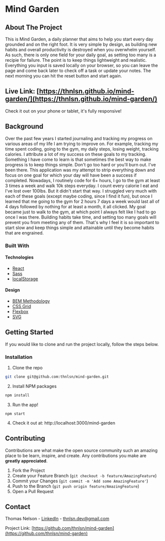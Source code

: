 # Mind Garden

 <!-- <p align="center">
  <img src="../assets/Hyker | Large.gif?raw=true" />
</p> -->

<!-- ABOUT THE PROJECT -->

## About The Project

This is Mind Garden, a daily planner that aims to help you start every day grounded and on the right foot. It is very simple by design, as building new habits and overall productivity is destroyed when you overwhelm yourself. As such, there is only one field for your daily goal, as setting too many is a recipie for failure. The point is to keep things lightweight and realistic. Everything you input is saved locally on your browser, so you can leave the page and come back later to check off a task or update your notes. The next morning you can hit the reset button and start again.

## Live Link: [https://thnlsn.github.io/mind-garden/](https://thnlsn.github.io/mind-garden/)

Check it out on your phone or tablet, it's fully responsive!

## Background

Over the past few years I started journaling and tracking my progress on various areas of my life I am trying to improve on. For example, tracking my time spent coding, going to the gym, my daily steps, losing weight, tracking calories. I attribute a lot of my success on these goals to my tracking. Something I have come to learn is that sometimes the best way to make progress is to keep things simple. Don't go too hard or you'll burn out. I've been there. This application was my attempt to strip everything down and focus on one goal for which your day will have been a success if completed. Nowadays, I routinely code for 6+ hours, I go to the gym at least 3 times a week and walk 10k steps everyday. I count every calorie I eat and I've lost over 100lbs. But it didn't start that way. I struggled very much with each of these goals (except maybe coding, since I find it fun), but once I learned that me going to the gym for 2 hours 7 days a week would last all of 4 days followed by nothing for at least a month, it all clicked. My goal became just to walk to the gym, at which point I always felt like I had to go once I was there. Building habits take time, and setting too many goals will prevent you from meeting any of them. That's why I feel it is so important to start slow and keep things simple and attainable until they become habits that are engrained.

### Built With

#### Technologies

-   [React](https://reactjs.org/)
-   [Sass](https://sass-lang.com/)
-   [localStorage](https://developer.mozilla.org/en-US/docs/Web/API/Window/localStorage)

#### Design
-   [BEM Methodology](https://en.bem.info/methodology/)
-   [CSS Grid](https://developer.mozilla.org/en-US/docs/Web/CSS/CSS_Grid_Layout)
-   [Flexbox](https://developer.mozilla.org/en-US/docs/Glossary/Flexbox)
-   [SVG](https://developer.mozilla.org/en-US/docs/Web/SVG)

<!-- GETTING STARTED -->

## Getting Started

If you would like to clone and run the project locally, follow the steps below.

### Installation

1. Clone the repo

```sh
git clone git@github.com:thnlsn/mind-garden.git
```

2. Install NPM packages

```sh
npm install
```

3. Run the app!

```JS
npm start
```

4. Check it out at: http://localhost:3000/mind-garden

<!-- CONTRIBUTING -->

## Contributing

Contributions are what make the open source community such an amazing place to be learn, inspire, and create. Any contributions you make are **greatly appreciated**.

1. Fork the Project
2. Create your Feature Branch (`git checkout -b feature/AmazingFeature`)
3. Commit your Changes (`git commit -m 'Add some AmazingFeature'`)
4. Push to the Branch (`git push origin feature/AmazingFeature`)
5. Open a Pull Request

<!-- CONTACT -->

## Contact

Thomas Nelson - [LinkedIn](https://www.linkedin.com/in/thnlsn/) - thnlsn.dev@gmail.com

Project Link: [https://github.com/thnlsn/mind-garden](https://github.com/thnlsn/mind-garden)
